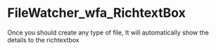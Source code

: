 # FileWatcher_wfa_RichtextBox
Once you should create any type of file, It will automatically show the details to the richtextbox
